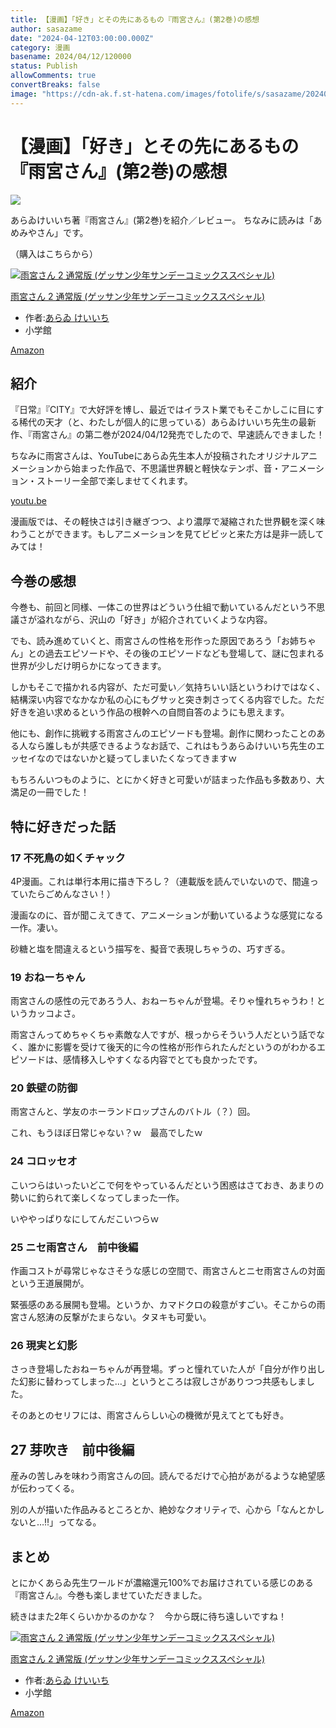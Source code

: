 ```yaml
---
title: 【漫画】「好き」とその先にあるもの『雨宮さん』(第2巻)の感想
author: sasazame
date: "2024-04-12T03:00:00.000Z"
category: 漫画
basename: 2024/04/12/120000
status: Publish
allowComments: true
convertBreaks: false
image: "https://cdn-ak.f.st-hatena.com/images/fotolife/s/sasazame/20240412/20240412080206.png"
---
```

# 【漫画】「好き」とその先にあるもの『雨宮さん』(第2巻)の感想

![](https://cdn-ak.f.st-hatena.com/images/fotolife/s/sasazame/20240412/20240412080206.png)

あらゐけいいち著『雨宮さん』(第2巻)を紹介／レビュー。 ちなみに読みは「あめみやさん」です。

（購入はこちらから）  

[![雨宮さん 2 通常版 (ゲッサン少年サンデーコミックススペシャル)](https://m.media-amazon.com/images/I/51qjQim3wSL._SL500_.jpg "雨宮さん 2 通常版 (ゲッサン少年サンデーコミックススペシャル)")](https://www.amazon.co.jp/dp/4098532255?tag=mochig08-22&linkCode=ogi&th=1&psc=1)

[雨宮さん 2 通常版 (ゲッサン少年サンデーコミックススペシャル)](https://www.amazon.co.jp/dp/4098532255?tag=mochig08-22&linkCode=ogi&th=1&psc=1)

-   作者:[あらゐ けいいち](https://d.hatena.ne.jp/keyword/%A4%A2%A4%E9%A4%F0%20%A4%B1%A4%A4%A4%A4%A4%C1)
-   小学館

[Amazon](https://www.amazon.co.jp/dp/4098532255?tag=mochig08-22&linkCode=ogi&th=1&psc=1)

<!-- Extended Body -->

## 紹介

『日常』『CITY』で大好評を博し、最近ではイラスト業でもそこかしこに目にする稀代の天才（と、わたしが個人的に思っている）あらゐけいいち先生の最新作、『雨宮さん』の第二巻が2024/04/12発売でしたので、早速読んできました！

ちなみに雨宮さんは、YouTubeにあらゐ先生本人が投稿されたオリジナルアニメーションから始まった作品で、不思議世界観と軽快なテンポ、音・アニメーション・ストーリー全部で楽しませてくれます。

[youtu.be](https://youtu.be/93zCdaCPHz8?si=IXlg3O_d4X3PeAP9)

漫画版では、その軽快さは引き継ぎつつ、より濃厚で凝縮された世界観を深く味わうことができます。もしアニメーションを見てビビッと来た方は是非一読してみては！

## 今巻の感想

今巻も、前回と同様、一体この世界はどういう仕組で動いているんだという不思議さが溢れながら、沢山の「好き」が紹介されていくような内容。

でも、読み進めていくと、雨宮さんの性格を形作った原因であろう「お姉ちゃん」との過去エピソードや、その後のエピソードなども登場して、謎に包まれる世界が少しだけ明らかになってきます。

しかもそこで描かれる内容が、ただ可愛い／気持ちいい話というわけではなく、結構深い内容でなかなか私の心にもグサッと突き刺さってくる内容でした。ただ好きを追い求めるという作品の根幹への自問自答のようにも思えます。

他にも、創作に挑戦する雨宮さんのエピソードも登場。創作に関わったことのある人なら誰しもが共感できるようなお話で、これはもうあらゐけいいち先生のエッセイなのではないかと疑ってしまいたくなってきますｗ

もちろんいつものように、とにかく好きと可愛いが詰まった作品も多数あり、大満足の一冊でした！

## 特に好きだった話

### 17 不死鳥の如くチャック

4P漫画。これは単行本用に描き下ろし？（連載版を読んでいないので、間違っていたらごめんなさい！）

漫画なのに、音が聞こえてきて、アニメーションが動いているような感覚になる一作。凄い。

砂糖と塩を間違えるという描写を、擬音で表現しちゃうの、巧すぎる。

### 19 おねーちゃん

雨宮さんの感性の元であろう人、おねーちゃんが登場。そりゃ憧れちゃうわ！というカッコよさ。

雨宮さんってめちゃくちゃ素敵な人ですが、根っからそういう人だという話でなく、誰かに影響を受けて後天的に今の性格が形作られたんだというのがわかるエピソードは、感情移入しやすくなる内容でとても良かったです。

### 20 鉄壁の防御

雨宮さんと、学友のホーランドロップさんのバトル（？）回。

これ、もうほぼ日常じゃない？ｗ　最高でしたｗ

### 24 コロッセオ

こいつらはいったいどこで何をやっているんだという困惑はさておき、あまりの勢いに釣られて楽しくなってしまった一作。

いややっぱりなにしてんだこいつらｗ

### 25 ニセ雨宮さん　前中後編

作画コストが尋常じゃなさそうな感じの空間で、雨宮さんとニセ雨宮さんの対面という王道展開が。

緊張感のある展開も登場。というか、カマドクロの殺意がすごい。そこからの雨宮さん怒涛の反撃がたまらない。タヌキも可愛い。

### 26 現実と幻影

さっき登場したおねーちゃんが再登場。ずっと憧れていた人が「自分が作り出した幻影に替わってしまった…」というところは寂しさがありつつ共感もしました。

そのあとのセリフには、雨宮さんらしい心の機微が見えてとても好き。

## 27 芽吹き　前中後編

産みの苦しみを味わう雨宮さんの回。読んでるだけで心拍があがるような絶望感が伝わってくる。

別の人が描いた作品みるところとか、絶妙なクオリティで、心から「なんとかしないと…‼️」ってなる。

## まとめ

とにかくあらゐ先生ワールドが濃縮還元100%でお届けされている感じのある『雨宮さん』。今巻も楽しませていただきました。

続きはまた2年くらいかかるのかな？　今から既に待ち遠しいですね！

[![雨宮さん 2 通常版 (ゲッサン少年サンデーコミックススペシャル)](https://m.media-amazon.com/images/I/51qjQim3wSL._SL500_.jpg "雨宮さん 2 通常版 (ゲッサン少年サンデーコミックススペシャル)")](https://www.amazon.co.jp/dp/4098532255?tag=mochig08-22&linkCode=ogi&th=1&psc=1)

[雨宮さん 2 通常版 (ゲッサン少年サンデーコミックススペシャル)](https://www.amazon.co.jp/dp/4098532255?tag=mochig08-22&linkCode=ogi&th=1&psc=1)

-   作者:[あらゐ けいいち](https://d.hatena.ne.jp/keyword/%A4%A2%A4%E9%A4%F0%20%A4%B1%A4%A4%A4%A4%A4%C1)
-   小学館

[Amazon](https://www.amazon.co.jp/dp/4098532255?tag=mochig08-22&linkCode=ogi&th=1&psc=1)